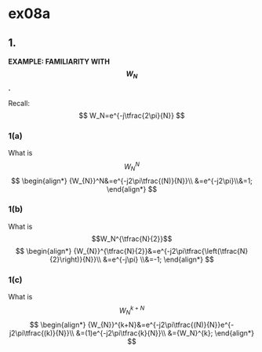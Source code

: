  # ex08a

 ## 1.
__EXAMPLE: FAMILIARITY WITH $$W_N$$.__

Recall:
$$
W_N=e^{-j\tfrac{2\pi}{N}}
$$

### 1(a)
What is $${W_N}^{N}$$
$$
\begin{align*}
{W_{N}}^N&=e^{-j2\pi\tfrac{(N)}{N}}\\
&=e^{-j2\pi}\\&=1;
\end{align*}
$$

### 1(b)
What is $$W_N^{\tfrac{N}{2}}$$
$$
\begin{align*}
{W_{N}}^{\tfrac{N}{2}}&=e^{-j2\pi\tfrac{\left(\tfrac{N}{2}\right)}{N}}\\
&=e^{-j\pi}
\\&=-1;
\end{align*}
$$

### 1(c)
What is $${W_N}^{k+N}$$
$$
\begin{align*}
{W_{N}}^{k+N}&=e^{-j2\pi\tfrac{(N)}{N}}e^{-j2\pi\tfrac{(k)}{N}}\\
&=(1)e^{-j2\pi\tfrac{k}{N}}\\
&={W_N}^{k};
\end{align*}
$$
